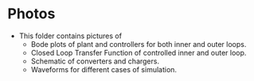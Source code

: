 # Photos
- This folder contains pictures of
    - Bode plots of plant and controllers for both inner and outer loops.
    - Closed Loop Transfer Function of controlled inner and outer loop.
    - Schematic of converters and chargers.
    - Waveforms for different cases of simulation.
